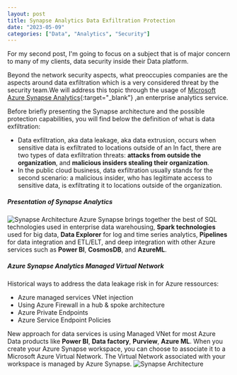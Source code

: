 ```yaml
---
layout: post
title: Synapse Analytics Data Exfiltration Protection
date: "2023-05-09"
categories: ["Data", "Analytics", "Security"]
---
```

For my second post, I'm going to focus on a subject that is of major concern to many of my clients, data security inside their Data platform.

Beyond the network security aspects, what preoccupies companies are the aspects around data exfiltration which is a very considered threat by the security team.We will address this topic through the usage of [Microsoft Azure Synapse Analytics](https://azure.microsoft.com/en-us/products/synapse-analytics/){:target="_blank"} ,an enterprise analytics service.

Before briefly presenting the Synapse architecture and the possible protection capabilities, you will find below the definition of what is data exfiltration:
- Data exfiltration, aka data leakage, aka data extrusion, occurs when sensitive data is exfiltrated to locations outside of an 
In fact, there are two types of data exfiltration threats: **attacks from outside the organization**, and **malicious insiders stealing their organization**.
- In the public cloud business, data exfiltration usually stands for the second scenario: a malicious insider, who has legitimate access to sensitive data, is exfiltrating it to locations outside of the organization.
##### Presentation of Synapse Analytics 
![Synapse Architecture](https://github.com/marc-hadjeje/marc-hadjeje.github.io/blob/main/assets/images/Synapse_archi.jpg?raw=true)
Azure Synapse brings together the best of SQL technologies used in enterprise data warehousing, **Spark technologies** used for big data, **Data Explorer** for log and time series analytics, **Pipelines** for data integration and ETL/ELT, and deep integration with other Azure services such as **Power BI**, **CosmosDB**, and **AzureML**.
##### Azure Synapse Analytics Managed Virtual Network	
Historical ways to address the data leakage risk in for Azure ressources:
- Azure managed services VNet injection
- Using Azure Firewall in a hub & spoke architecture
- Azure Private Endpoints
- Azure Service Endpoint Policies   


New approach for data services is using Managed VNet for most Azure Data products like **Power BI**, **Data factory**, **Purview**, **Azure ML**.
When you create your Azure Synapse workspace, you can choose to associate it to a Microsoft Azure Virtual Network. The Virtual Network associated with your workspace is managed by Azure Synapse.
![Synapse Architecture](https://github.com/marc-hadjeje/marc-hadjeje.github.io/blob/main/assets/images/managed_vnet.jpg?raw=true)


